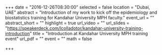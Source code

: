 +++
date = "2016-12-26T08:30:00"
selected = false
location = "Dubai, UAE"
abstract = "Introduction of my work to kick off the epidemiology and biostatistics training for Kandahar University MPH faculty."
event_url = ""
abstract_short = ""
highlight = true
url_video = ""
url_slides = "https://speakerdeck.com/lcolladotor/kandahar-university-training-introduction"
title = "Introduction at Kandahar University MPH training event"
url_pdf = ""
event = ""
math = false

+++

